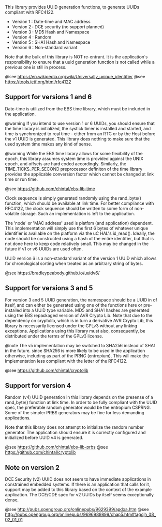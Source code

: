 This library provides UUID generation functions, to generate UUIDs 
compliant with RFC4122.
 
  - Version 1 : Date-time and MAC address
  - Version 2 : DCE security                 (no support planned)
  - Version 3 : MD5 Hash and Namespace
  - Version 4 : Random           
  - Version 5 : SHA1 Hash and Namespace
  - Version 6 : Non-standard variant
 
Note that the bulk of this library is NOT re-entrant. It is the 
application's responsibility to ensure that a uuid generation function 
is not called while a previous one is still in process.

@see <https://en.wikipedia.org/wiki/Universally_unique_identifier>
@see <https://tools.ietf.org/html/rfc4122>

Support for versions 1 and 6
----------------------------

Date-time is utilized from the EBS time library, which must be included in 
the application. 

@warning If you intend to use version 1 or 6 UUIDs, you should ensure that 
the time library is initialized, the systick timer is installed and started, 
and time is synchronized to real time - either from an RTC or by the Host 
before the v1 UUID is generated. This library does nothing to make sure 
that the used system time makes any kind of sense. 

@warning While the EBS time library allows for some flexibility of the 
epoch, this library assumes system time is provided against the UNIX epoch, 
and offsets are hard coded accordingly. Similarly, the TIME_TICKS_PER_SECOND 
preprocessor definiton of the time library provides the applicable 
conversion factor which cannot be changed at link time or run time.

@see <https://github.com/chintal/ebs-lib-time>

Clock sequence is simply generated randomly using the rand_byte() function,
which should be available at link time. For better compliance with RFC4122, 
the clock sequence should be written to some form of non-volatile storage. 
Such an implementation is left to the application.

The 'node' or 'MAC address' used is platfom (and application) dependent. 
This implementation will simply use the first 6 bytes of whatever unique 
identifier is available on the platform via the uC HAL's id_read().
Ideally, the node should be constructed using a hash of the entire 
identifier, but that is not done here to keep code relatively small. This
may be changed in the future if v1 or v6 UUIDs are used often. 

UUID version 6 is a non-standard variant of the version 1 UUID which allows for 
chronological sorting when treated as an arbitrary string of bytes.

@see <https://bradleypeabody.github.io/uuidv6/>

Support for versions 3 and 5
----------------------------

For version 3 and 5 UUID generation, the namespace should be a UUID in of 
itself, and can either be generated using one of the functions here or 
pre-installed into a UUID type variable. MD5 and SHA1 hashes are generated 
using the EBS repackaged version of AVR Crypto Lib. Note that due to the 
dependency on cryptolib, which is in turn a derivative AVR Crypto Lib, this 
library is necessarily licensed under the GPLv3 without any linking 
exceptions. Applications using this library must also, consequently, be 
distributed under the terms of the GPLv3 license.

@note The v5 implementation may be switched to SHA256 instead of SHA1 in 
the future. since SHA256 is more likely to be used in the application 
otherwise, including as part of the PRNG (entropium). This will make the
implementation less compliant with the letter of the RFC4122.

@see <https://github.com/chintal/cryptolib>

Support for version 4
---------------------

Random (v4) UUID generation in this library depends on the presense of a 
rand_byte() function at link time. In order to be fully compliant with 
the UUID spec, the preferable random generator would be the entropium 
CSPRNG. Some of the simpler PRBS generators may be fine for less demanding 
applications.

Note that this library does not attempt to initialize the random number
generator. The application should ensure it is correctly configured and 
initialized before UUID v4 is generated.

@see <https://github.com/chintal/ebs-lib-prbs>
@see <https://github.com/chintal/cryptolib>

Note on version 2
-----------------

DCE Security (v2) UUID does not seem to have immediate applications in 
constrained embedded systems. If there is an application that calls for it, 
support may be added to this library based on the context of the example 
application. The DCE/CDE spec for v2 UUIDs by itself seems exceptionally 
dense.

@see <http://pubs.opengroup.org/onlinepubs/9629399/apdxa.htm>
@see <http://pubs.opengroup.org/onlinepubs/9696989899/chap5.htm#tagcjh_08_02_01_01>
